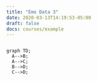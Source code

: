 ```yaml
---
title: "Emo Data 3"
date: 2020-03-13T14:19:53-05:00
draft: false
docs: courses/example
---
```


```mermaid 

graph TD;
  A-->B;   
  A-->C; 
  B-->D;
  C-->D;
```
